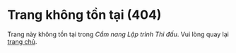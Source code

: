 # Trang không tồn tại (404)

Trang này không tồn tại trong *Cẩm nang Lập trình Thi đấu*. Vui lòng quay lại [trang chủ](/).